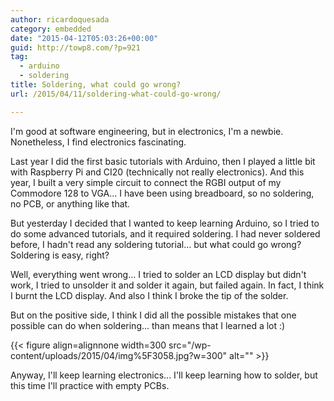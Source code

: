 ```yaml
---
author: ricardoquesada
category: embedded
date: "2015-04-12T05:03:26+00:00"
guid: http://towp8.com/?p=921
tag:
  - arduino
  - soldering
title: Soldering, what could go wrong?
url: /2015/04/11/soldering-what-could-go-wrong/

---
```

I'm good at software engineering, but in electronics, I'm a newbie. Nonetheless, I find electronics fascinating.

Last year I did the first basic tutorials with Arduino, then I played a little bit with Raspberry Pi and CI20 (technically not really electronics). And this year, I built a very simple circuit to connect the RGBI output of my Commodore 128 to VGA... I have been using breadboard, so no soldering, no PCB, or anything like that.

But yesterday I decided that I wanted to keep learning Arduino, so I tried to do some advanced tutorials, and it required soldering. I had never soldered before, I hadn't read any soldering tutorial... but what could go wrong? Soldering is easy, right?

Well, everything went wrong... I tried to solder an LCD display but didn't work, I tried to unsolder it and solder it again, but failed again. In fact, I think I burnt the LCD display. And also I think I broke the tip of the solder.

But on the positive side, I think I did all the possible mistakes that one possible can do when soldering... than means that I learned a lot :)

{{< figure align=alignnone width=300 src="/wp-content/uploads/2015/04/img%5F3058.jpg?w=300" alt="" >}}

Anyway, I'll keep learning electronics... I'll keep learning how to solder, but this time I'll practice with empty PCBs.
